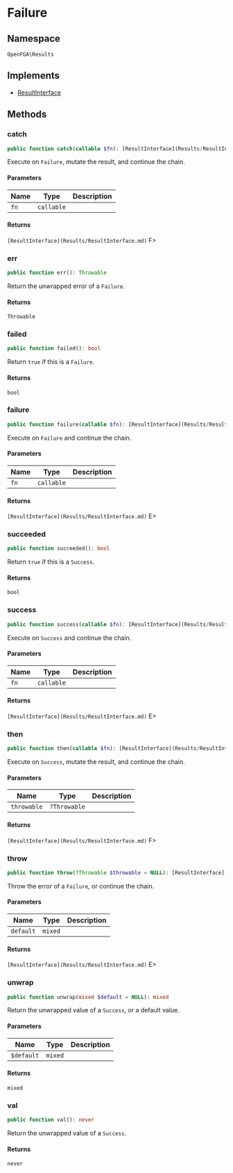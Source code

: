 # Failure


## Namespace
`OpenFGA\Results`

## Implements
* [ResultInterface](Results/ResultInterface.md)



## Methods
### catch


```php
public function catch(callable $fn): [ResultInterface](Results/ResultInterface.md)
```

Execute on `Failure`, mutate the result, and continue the chain.

#### Parameters
| Name | Type | Description |
|------|------|-------------|
| `fn` | `callable` |  |

#### Returns
`[ResultInterface](Results/ResultInterface.md)`
 F&gt;

### err


```php
public function err(): Throwable
```

Return the unwrapped error of a `Failure`.


#### Returns
`Throwable`

### failed


```php
public function failed(): bool
```

Return `true` if this is a `Failure`.


#### Returns
`bool`

### failure


```php
public function failure(callable $fn): [ResultInterface](Results/ResultInterface.md)
```

Execute on `Failure` and continue the chain.

#### Parameters
| Name | Type | Description |
|------|------|-------------|
| `fn` | `callable` |  |

#### Returns
`[ResultInterface](Results/ResultInterface.md)`
 E&gt;

### succeeded


```php
public function succeeded(): bool
```

Return `true` if this is a `Success`.


#### Returns
`bool`

### success


```php
public function success(callable $fn): [ResultInterface](Results/ResultInterface.md)
```

Execute on `Success` and continue the chain.

#### Parameters
| Name | Type | Description |
|------|------|-------------|
| `fn` | `callable` |  |

#### Returns
`[ResultInterface](Results/ResultInterface.md)`
 E&gt;

### then


```php
public function then(callable $fn): [ResultInterface](Results/ResultInterface.md)
```

Execute on `Success`, mutate the result, and continue the chain.

#### Parameters
| Name | Type | Description |
|------|------|-------------|
| `throwable` | `?Throwable` |  |

#### Returns
`[ResultInterface](Results/ResultInterface.md)`
 F&gt;

### throw


```php
public function throw(?Throwable $throwable = NULL): [ResultInterface](Results/ResultInterface.md)
```

Throw the error of a `Failure`, or continue the chain.

#### Parameters
| Name | Type | Description |
|------|------|-------------|
| `default` | `mixed` |  |

#### Returns
`[ResultInterface](Results/ResultInterface.md)`
 E&gt;

### unwrap


```php
public function unwrap(mixed $default = NULL): mixed
```

Return the unwrapped value of a `Success`, or a default value.

#### Parameters
| Name | Type | Description |
|------|------|-------------|
| `$default` | `mixed` |  |

#### Returns
`mixed`

### val


```php
public function val(): never
```

Return the unwrapped value of a `Success`.


#### Returns
`never`


